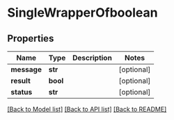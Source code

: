 # SingleWrapperOfboolean

## Properties
Name | Type | Description | Notes
------------ | ------------- | ------------- | -------------
**message** | **str** |  | [optional] 
**result** | **bool** |  | [optional] 
**status** | **str** |  | [optional] 

[[Back to Model list]](../README.md#documentation-for-models) [[Back to API list]](../README.md#documentation-for-api-endpoints) [[Back to README]](../README.md)

